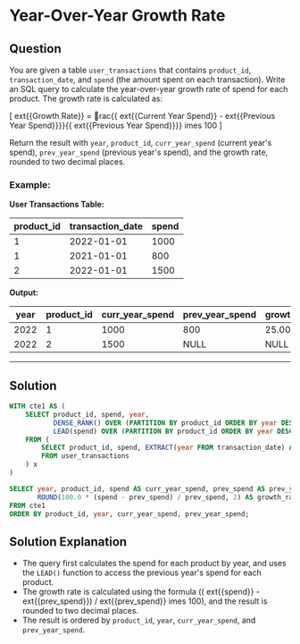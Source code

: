 
# Year-Over-Year Growth Rate

## Question

You are given a table `user_transactions` that contains `product_id`, `transaction_date`, and `spend` (the amount spent on each transaction). Write an SQL query to calculate the year-over-year growth rate of spend for each product. The growth rate is calculated as:

\[
	ext{{Growth Rate}} = rac{{	ext{{Current Year Spend}} - 	ext{{Previous Year Spend}}}}{{	ext{{Previous Year Spend}}}} 	imes 100
\]

Return the result with `year`, `product_id`, `curr_year_spend` (current year's spend), `prev_year_spend` (previous year's spend), and the growth rate, rounded to two decimal places.

### Example:

**User Transactions Table:**

| product_id | transaction_date | spend |
|------------|------------------|-------|
| 1          | 2022-01-01       | 1000  |
| 1          | 2021-01-01       | 800   |
| 2          | 2022-01-01       | 1500  |

**Output:**

| year | product_id | curr_year_spend | prev_year_spend | growth_rate |
|------|------------|-----------------|-----------------|-------------|
| 2022 | 1          | 1000            | 800             | 25.00       |
| 2022 | 2          | 1500            | NULL            | NULL        |

---

## Solution

```sql
WITH cte1 AS (
    SELECT product_id, spend, year, 
           DENSE_RANK() OVER (PARTITION BY product_id ORDER BY year DESC) AS rnk, 
           LEAD(spend) OVER (PARTITION BY product_id ORDER BY year DESC) AS prev_spend 
    FROM (
        SELECT product_id, spend, EXTRACT(year FROM transaction_date) AS year
        FROM user_transactions
    ) x
)

SELECT year, product_id, spend AS curr_year_spend, prev_spend AS prev_year_spend, 
       ROUND(100.0 * (spend - prev_spend) / prev_spend, 2) AS growth_rate
FROM cte1
ORDER BY product_id, year, curr_year_spend, prev_year_spend;
```

## Solution Explanation

- The query first calculates the spend for each product by year, and uses the `LEAD()` function to access the previous year's spend for each product.
- The growth rate is calculated using the formula \((	ext{{spend}} - 	ext{{prev\_spend}}) / 	ext{{prev\_spend}} 	imes 100\), and the result is rounded to two decimal places.
- The result is ordered by `product_id`, `year`, `curr_year_spend`, and `prev_year_spend`.
